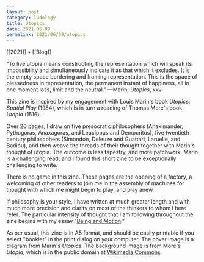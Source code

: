```yaml
---
layout: post
category: ludology
title: Utopics
date: 2021-06-09
permalink: 2021/06/09/utopics
---
```


[[2021]] • [[Blog]]

"To live utopia means constructing the representation which will speak its impossibility and simultaneously indicate it as that which it excludes. It is the empty space bordering and framing representation. This is the space of blessedness in representation, the permanent instant of happiness, all in one moment loss, limit and the neutral." —Marin, *Utopics*, xxvi

This zine is inspired by my engagement with Louis Marin's book *Utopics: Spatial Play* (1984), which is in turn a reading of Thomas More's book *Utopia* (1516).

Over 20 pages, I draw on five presocratic philosophers (Anaximander, Pythagoras, Anaxagoras, and Leucippus and Democritus), five twentieth century philosophers (Simondon, Deleuze and Guattari, Laruelle, and Badiou), and then weave the threads of their thought together with Marin's thought of utopia. The outcome is less tapestry, and more patchwork. Marin is a challenging read, and I found this short zine to be exceptionally challenging to write.

There is no game in this zine. These pages are the opening of a factory, a welcoming of other readers to join me in the assembly of machines for thought with which me might begin to play, and play anew.

If philosophy is your style, I have written at much greater length and with much more precision and clarity on most of the thinkers to whom I here refer. The particular intensity of thought that I am following throughout the zine begins with my essay "[Being and Motion](https://steinea.github.io/notes/2021/02/25/being-and-motion)."

As per usual, this zine is in A5 format, and should be easily printable if you select "booklet" in the print dialog on your computer. The cover image is a diagram from Marin's *Utopics*. The background image is from More's *Utopia*, which is in the public domain at [Wikimedia Commons](https://commons.wikimedia.org/wiki/File:41.9_Thomas_Morus_Utopia.png).